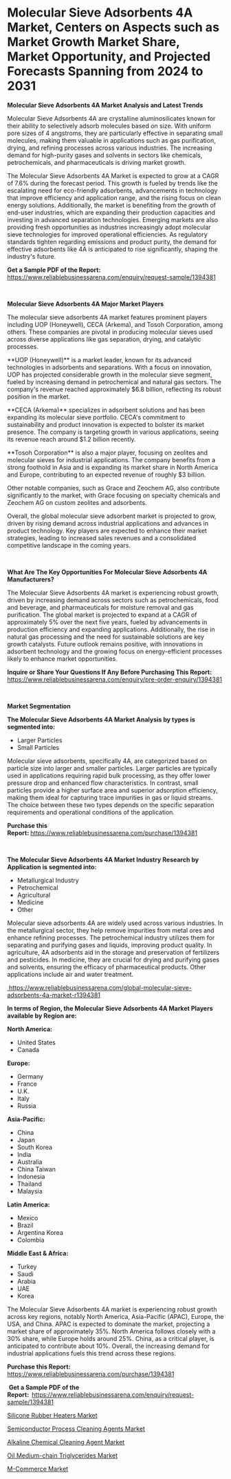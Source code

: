 <p><h1>Molecular Sieve Adsorbents 4A Market, Centers on Aspects such as Market Growth Market Share, Market Opportunity, and Projected Forecasts Spanning from 2024 to 2031</h1></p><p><strong>Molecular Sieve Adsorbents 4A Market Analysis and Latest Trends</strong></p>
<p><p>Molecular Sieve Adsorbents 4A are crystalline aluminosilicates known for their ability to selectively adsorb molecules based on size. With uniform pore sizes of 4 angstroms, they are particularly effective in separating small molecules, making them valuable in applications such as gas purification, drying, and refining processes across various industries. The increasing demand for high-purity gases and solvents in sectors like chemicals, petrochemicals, and pharmaceuticals is driving market growth.</p><p>The Molecular Sieve Adsorbents 4A Market is expected to grow at a CAGR of 7.6% during the forecast period. This growth is fueled by trends like the escalating need for eco-friendly adsorbents, advancements in technology that improve efficiency and application range, and the rising focus on clean energy solutions. Additionally, the market is benefiting from the growth of end-user industries, which are expanding their production capacities and investing in advanced separation technologies. Emerging markets are also providing fresh opportunities as industries increasingly adopt molecular sieve technologies for improved operational efficiencies. As regulatory standards tighten regarding emissions and product purity, the demand for effective adsorbents like 4A is anticipated to rise significantly, shaping the industry's future.</p></p>
<p><strong>Get a Sample PDF of the Report:&nbsp;</strong> <a href="https://www.reliablebusinessarena.com/enquiry/request-sample/1394381">https://www.reliablebusinessarena.com/enquiry/request-sample/1394381</a></p>
<p>&nbsp;</p>
<p><strong>Molecular Sieve Adsorbents 4A Major Market Players</strong></p>
<p><p>The molecular sieve adsorbents 4A market features prominent players including UOP (Honeywell), CECA (Arkema), and Tosoh Corporation, among others. These companies are pivotal in producing molecular sieves used across diverse applications like gas separation, drying, and catalytic processes.</p><p>**UOP (Honeywell)** is a market leader, known for its advanced technologies in adsorbents and separations. With a focus on innovation, UOP has projected considerable growth in the molecular sieve segment, fueled by increasing demand in petrochemical and natural gas sectors. The company's revenue reached approximately $6.8 billion, reflecting its robust position in the market.</p><p>**CECA (Arkema)** specializes in adsorbent solutions and has been expanding its molecular sieve portfolio. CECA's commitment to sustainability and product innovation is expected to bolster its market presence. The company is targeting growth in various applications, seeing its revenue reach around $1.2 billion recently.</p><p>**Tosoh Corporation** is also a major player, focusing on zeolites and molecular sieves for industrial applications. The company benefits from a strong foothold in Asia and is expanding its market share in North America and Europe, contributing to an expected revenue of roughly $3 billion.</p><p>Other notable companies, such as Grace and Zeochem AG, also contribute significantly to the market, with Grace focusing on specialty chemicals and Zeochem AG on custom zeolites and adsorbents. </p><p>Overall, the global molecular sieve adsorbent market is projected to grow, driven by rising demand across industrial applications and advances in product technology. Key players are expected to enhance their market strategies, leading to increased sales revenues and a consolidated competitive landscape in the coming years.</p></p>
<p>&nbsp;</p>
<p><strong>What Are The Key Opportunities For Molecular Sieve Adsorbents 4A Manufacturers?</strong></p>
<p><p>The Molecular Sieve Adsorbents 4A market is experiencing robust growth, driven by increasing demand across sectors such as petrochemicals, food and beverage, and pharmaceuticals for moisture removal and gas purification. The global market is projected to expand at a CAGR of approximately 5% over the next five years, fueled by advancements in production efficiency and expanding applications. Additionally, the rise in natural gas processing and the need for sustainable solutions are key growth catalysts. Future outlook remains positive, with innovations in adsorbent technology and the growing focus on energy-efficient processes likely to enhance market opportunities.</p></p>
<p><strong>Inquire or Share Your Questions If Any Before Purchasing This Report:</strong> <a href="https://www.reliablebusinessarena.com/enquiry/pre-order-enquiry/1394381">https://www.reliablebusinessarena.com/enquiry/pre-order-enquiry/1394381</a></p>
<p>&nbsp;</p>
<p><strong>Market Segmentation</strong></p>
<p><strong>The Molecular Sieve Adsorbents 4A Market Analysis by types is segmented into:</strong></p>
<p><ul><li>Larger Particles</li><li>Small Particles</li></ul></p>
<p><p>Molecular sieve adsorbents, specifically 4A, are categorized based on particle size into larger and smaller particles. Larger particles are typically used in applications requiring rapid bulk processing, as they offer lower pressure drop and enhanced flow characteristics. In contrast, small particles provide a higher surface area and superior adsorption efficiency, making them ideal for capturing trace impurities in gas or liquid streams. The choice between these two types depends on the specific separation requirements and operational conditions of the application.</p></p>
<p><strong>Purchase this Report:&nbsp;</strong><a href="https://www.reliablebusinessarena.com/purchase/1394381">https://www.reliablebusinessarena.com/purchase/1394381</a></p>
<p>&nbsp;</p>
<p><strong>The Molecular Sieve Adsorbents 4A Market Industry Research by Application is segmented into:</strong></p>
<p><ul><li>Metallurgical Industry</li><li>Petrochemical</li><li>Agricultural</li><li>Medicine</li><li>Other</li></ul></p>
<p><p>Molecular sieve adsorbents 4A are widely used across various industries. In the metallurgical sector, they help remove impurities from metal ores and enhance refining processes. The petrochemical industry utilizes them for separating and purifying gases and liquids, improving product quality. In agriculture, 4A adsorbents aid in the storage and preservation of fertilizers and pesticides. In medicine, they are crucial for drying and purifying gases and solvents, ensuring the efficacy of pharmaceutical products. Other applications include air and water treatment.</p></p>
<p><a href="https://www.reliablebusinessarena.com/global-molecular-sieve-adsorbents-4a-market-r1394381">&nbsp;https://www.reliablebusinessarena.com/global-molecular-sieve-adsorbents-4a-market-r1394381</a></p>
<p><strong>In terms of Region, the Molecular Sieve Adsorbents 4A Market Players available by Region are:</strong></p>
<p>
    <p> <strong> North America: </strong>
        <ul>
            <li>United States</li>
            <li>Canada</li>
        </ul>
        </p> 
    <p> <strong> Europe: </strong>
        <ul>
            <li>Germany</li>
            <li>France</li>
            <li>U.K.</li>
            <li>Italy</li>
            <li>Russia</li>
        </ul>
        </p> 
    <p> <strong> Asia-Pacific: </strong>
        <ul>
            <li>China</li>
            <li>Japan</li>
            <li>South Korea</li>
            <li>India</li>
            <li>Australia</li>
            <li>China Taiwan</li>
            <li>Indonesia</li>
            <li>Thailand</li>
            <li>Malaysia</li>
        </ul>
        </p> 
    <p> <strong> Latin America: </strong>
        <ul>
            <li>Mexico</li>
            <li>Brazil</li>
            <li>Argentina Korea</li>
            <li>Colombia</li>
        </ul>
        </p> 
    <p> <strong> Middle East & Africa: </strong>
        <ul>
            <li>Turkey</li>
            <li>Saudi</li>
            <li>Arabia</li>
            <li>UAE</li>
            <li>Korea</li>
        </ul>
    </p>
    </p>
<p><p>The Molecular Sieve Adsorbents 4A market is experiencing robust growth across key regions, notably North America, Asia-Pacific (APAC), Europe, the USA, and China. APAC is expected to dominate the market, projecting a market share of approximately 35%. North America follows closely with a 30% share, while Europe holds around 25%. China, as a critical player, is anticipated to contribute about 10%. Overall, the increasing demand for industrial applications fuels this trend across these regions.</p></p>
<p><strong>Purchase this Report: </strong><a href="https://www.reliablebusinessarena.com/purchase/1394381">https://www.reliablebusinessarena.com/purchase/1394381</a></p>
<p>&nbsp;<strong>Get a Sample PDF of the Report:&nbsp;&nbsp;</strong><a href="https://www.reliablebusinessarena.com/enquiry/request-sample/1394381">https://www.reliablebusinessarena.com/enquiry/request-sample/1394381</a></p>
<p><strong></strong></p>
<p><p><a href="https://www.linkedin.com/pulse/comprehensive-analysis-global-silicone-rubber-heaters-market-pg9mf?trackingId=0P9SKBFlTuGcCSgvLe04yQ%3D%3D">Silicone Rubber Heaters Market</a></p><p><a href="https://issuu.com/reportprime-2/docs/semiconductor-process-cleaning-agen_cfe0e91c23c961">Semiconductor Process Cleaning Agents Market</a></p><p><a href="https://issuu.com/reportprime-2/docs/alkaline-chemical-cleaning-agent-ma_5c412bc1742b34">Alkaline Chemical Cleaning Agent Market</a></p><p><a href="https://github.com/gdfhhhj/Market-Research-Report-List-6/blob/main/oil-medium-chain-triglycerides-market.md">Oil Medium-chain Triglycerides Market</a></p><p><a href="https://www.linkedin.com/pulse/strategic-roadmap-success-global-m-commerce-market-analysis2024-s0gwc?trackingId=8%2BPIsvuWTIS9pdf%2BF25MDw%3D%3D">M-Commerce Market</a></p></p>
